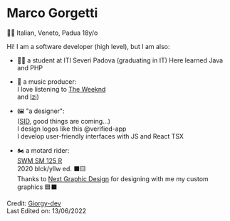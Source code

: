 #  Marco Gorgetti
🤌🏻 Italian, Veneto, Padua
18y/o

Hi! I am a software developer (high level), but I am also:
 
 - 👨‍🎓 a student at ITI Severi Padova (graduating in IT)
    Here learned Java and PHP

 - 🎵 a music producer: <br>
    I love listening to [The Weeknd](https://www.theweeknd.com) <br>
    and [Izi](https://it.wikipedia.org/wiki/Aletheia_(album)))
 
 - 🖼️ "a designer": <br>
    ([SID](https://www.scuolaitalianadesign.com), good things are coming...) <br>
    I design logos like this @verified-app <br>
    I develop user-friendly interfaces with JS and React TSX

 - 🏍️ a motard rider: <br>
    [SWM SM 125 R](https://swm-motorcycles.it/it/product/sm-125-r/) <br>
    2020 blck/yllw ed. ⬛🟨<br>
    Thanks to [Next Graphic Design](https://www.nextgd.it) for designing with me my custom graphics 🟦⬛

Credit: [Giorgy-dev](https://github.com/Giorgy-dev)             
Last Edited on: 13/06/2022
